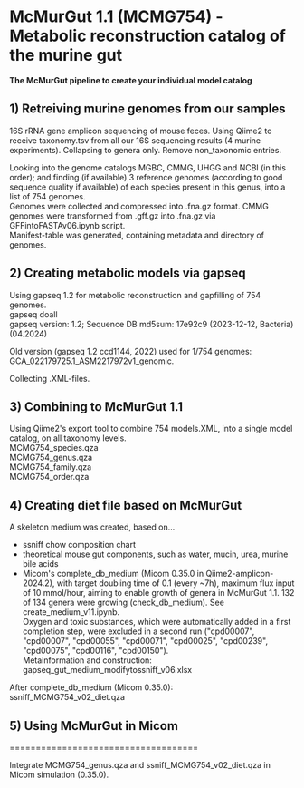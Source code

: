 # McMurGut 1.1 (MCMG754) - Metabolic reconstruction catalog of the murine gut  
**The McMurGut pipeline to create your individual model catalog**  

## 1) Retreiving murine genomes from our samples  

16S rRNA gene amplicon sequencing of mouse feces. Using Qiime2 to receive taxonomy.tsv from all our 16S sequencing results (4 murine experiments). Collapsing to genera only. Remove non_taxonomic entries.  
 
Looking into the genome catalogs MGBC, CMMG, UHGG and NCBI (in this order); and finding (if available) 3 reference genomes (according to good sequence quality if available) of each species present in this genus, into a list of 754 genomes.  
Genomes were collected and compressed into .fna.gz format. CMMG genomes were transformed from .gff.gz into .fna.gz via GFFintoFASTAv06.ipynb script.  
Manifest-table was generated, containing metadata and directory of genomes.  


## 2) Creating metabolic models via gapseq  

Using gapseq 1.2 for metabolic reconstruction and gapfilling of 754 genomes.  
gapseq doall  
gapseq version: 1.2; Sequence DB md5sum: 17e92c9 (2023-12-12, Bacteria) (04.2024)  

Old version (gapseq 1.2 ccd1144, 2022) used for 1/754 genomes: GCA_022179725.1_ASM2217972v1_genomic.  

Collecting .XML-files.  

## 3) Combining to McMurGut 1.1  

Using Qiime2's export tool to combine 754 models.XML, into a single model catalog, on all taxonomy levels.  
MCMG754_species.qza  
MCMG754_genus.qza  
MCMG754_family.qza  
MCMG754_order.qza  



## 4) Creating diet file based on McMurGut  

A skeleton medium was created, based on...  
- ssniff chow composition chart  
- theoretical mouse gut components, such as water, mucin, urea, murine bile acids  
- Micom's complete_db_medium (Micom 0.35.0 in Qiime2-amplicon-2024.2), with target doubling time of 0.1 (every ~7h), maximum flux input of 10 mmol/hour, aiming to enable growth of genera in McMurGut 1.1. 132 of 134 genera were growing (check_db_medium). See create_medium_v11.ipynb.  
Oxygen and toxic substances, which were automatically added in a first completion step, were excluded in a second run ("cpd00007", "cpd00007", "cpd00055", "cpd00071", "cpd00025", "cpd00239", "cpd00075", "cpd00116", "cpd00150").  
Metainformation and construction:  
gapseq_gut_medium_modifytossniff_v06.xlsx  

After complete_db_medium (Micom 0.35.0):  
ssniff_MCMG754_v02_diet.qza  

## 5) Using McMurGut in Micom
====================================

Integrate MCMG754_genus.qza and ssniff_MCMG754_v02_diet.qza in Micom simulation (0.35.0).  
